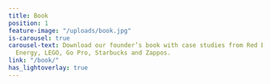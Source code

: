 ```yaml
---
title: Book
position: 1
feature-image: "/uploads/book.jpg"
is-carousel: true
carousel-text: Download our founder’s book with case studies from Red Bull, Monster
  Energy, LEGO, Go Pro, Starbucks and Zappos.
link: "/book/"
has_lightoverlay: true
---
```


